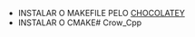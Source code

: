 - INSTALAR O MAKEFILE PELO [CHOCOLATEY](https://chocolatey.org/install)
- INSTALAR O CMAKE# Crow_Cpp
